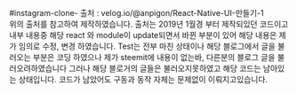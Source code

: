 #instagram-clone-
출처 : velog.io/@anpigon/React-Native-UI-만들기-1
<br>위의 출처를 참고하여 제작하였습니다. 출처는 2019년 1월경 부터 제작되있던 코드이고</br>
내부 내용중 해당 react 와 module이 update되면서 바뀐 부분이 있어 해당 내용은 제가 임의로 수정, 변경 하였습니다.
Test는 전부 마친 상태이나 해당 블로그에서 글을 불러오는 부분은 코딩 하였으나 제가 steemit에 내용이 없는바, 다른분의 블로그 글을 불러오려하였습니다
그러나 해당 블로거의 글들은 불러오지못하였고 해당 코드는 남아있는 상태입니다.
코드가 남았어도 구동과 동작 자체는 문제없이 이뤄지고있습니다.
